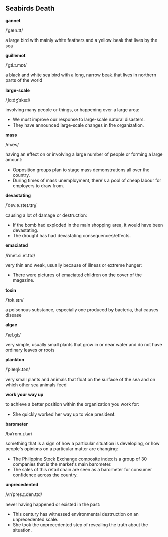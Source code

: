 ## Seabirds Death

**gannet**

/ˈɡæn.ɪt/

a large bird with mainly white feathers and a yellow beak that lives by the sea

**guillemot**

/ˈɡɪl.ɪ.mɒt/

a black and white sea bird with a long, narrow beak that lives in northern parts of the world

**large-scale**

/ˌlɑːdʒˈskeɪl/

involving many people or things, or happening over a large area:

* We must improve our response to large-scale natural disasters.
* They have announced large-scale changes in the organization.

**mass**

/mæs/

having an effect on or involving a large number of people or forming a large amount: 

* Opposition groups plan to stage mass demonstrations all over the country.
* During times of mass unemployment, there's a pool of cheap labour for employers to draw from.

**devastating**

/ˈdev.ə.steɪ.tɪŋ/

causing a lot of damage or destruction:

* If the bomb had exploded in the main shopping area, it would have been devastating.
* The drought has had devastating consequences/effects.

**emaciated**

/iˈmeɪ.si.eɪ.tɪd/

very thin and weak, usually because of illness or extreme hunger:

* There were pictures of emaciated children on the cover of the magazine.

**toxin**

/ˈtɒk.sɪn/ 

a poisonous substance, especially one produced by bacteria, that causes disease

**algae**

/ˈæl.ɡiː/

very simple, usually small plants that grow in or near water and do not have ordinary leaves or roots

**plankton**

/ˈplæŋk.tən/

very small plants and animals that float on the surface of the sea and on which other sea animals feed

**work your way up**

to achieve a better position within the organization you work for:

* She quickly worked her way up to vice president.

**barometer**

/bəˈrɒm.ɪ.tər/

something that is a sign of how a particular situation is developing, or how people's opinions on a particular matter are changing: 

* The Philippine Stock Exchange composite index is a group of 30 companies that is the market's main barometer.
* The sales of this retail chain are seen as a barometer for consumer confidence across the country.

**unprecedented**

/ʌnˈpres.ɪ.den.tɪd/ 

never having happened or existed in the past:

* This century has witnessed environmental destruction on an unprecedented scale.
* She took the unprecedented step of revealing the truth about the situation.
